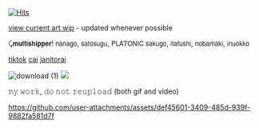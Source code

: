 <a href="https://hits.sh/github.com/valkyrei/"><img alt="Hits" src="https://hits.sh/github.com/valkyrei.svg?style=plastic&label=views&color=555555&logo=4chan"/></a>


<a href="https://cdn.discordapp.com/attachments/1346606887264850042/1367172148531167252/Screenshot_20250430-171108.png?ex=68144689&is=6812f509&hm=ae25d66f88876309fdae1f678a4a613bdd14c72a1356ee090c096c43cdc49d5e&">view current art wip</a> - updated whenever possible

⤹𝗺𝘂𝗹𝘁𝗶𝘀𝗵𝗶𝗽𝗽𝗲𝗿! 𝗇𝖺𝗇𝖺𝗀𝗈, 𝗌𝖺𝗍𝗈𝗌𝗎𝗀𝗎, 𝖯𝖫𝖠𝖳𝖮𝖭𝖨𝖢 𝗌𝖺𝗄𝗎𝗀𝗈, 𝗂𝗍𝖺𝖿𝗎𝗌𝗁𝗂, 𝗇𝗈𝖻𝖺𝗆𝖺𝗄𝗂, 𝗂𝗇𝗎𝗈𝗄𝗄𝗈

<a href="https://www.tiktok.com/@valkyrei__">tiktok</a> <a href="https://character.ai/profile/distariouss">cai</a> <a href="https://janitorai.com/profiles/7e68c6a0-b6fd-43a0-b5a2-4a3e9a9efead_profile-of-valkyrei">janitorai</a>

![download (1)](https://github.com/user-attachments/assets/44f18b49-ac5a-4934-9e9d-def84ec94091)
<img src="[paris.jpg](https://github.com/user-attachments/assets/44f18b49-ac5a-4934-9e9d-def84ec94091)" class="center">

𝚖𝚢 𝚠𝚘𝚛𝚔, 𝚍𝚘 𝚗𝚘𝚝 𝚛𝚎𝚞𝚙𝚕𝚘𝚊𝚍 (both gif and video)


https://github.com/user-attachments/assets/def45601-3409-485d-939f-9882fa581d7f





<!--
**valkyrei1/valkyrei1** is a ✨ _special_ ✨ repository because its `README.md` (this file) appears on your GitHub profile.

Here are some ideas to get you started:

- 🔭 I’m currently working on ...
- 🌱 I’m currently learning ...
- 👯 I’m looking to collaborate on ...
- 🤔 I’m looking for help with ...
- 💬 Ask me about ...
- 📫 How to reach me: ...
- 😄 Pronouns: ...
- ⚡ Fun fact: ...
-->

